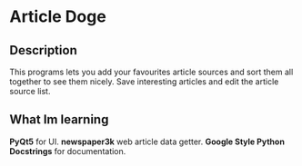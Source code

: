 # Article Doge

## Description

This programs lets you add your favourites article sources and sort them all together to see them nicely.
Save interesting articles and edit the article source list.

## What Im learning

**PyQt5** for UI.
**newspaper3k** web article data getter.
**Google Style Python Docstrings** for documentation.
